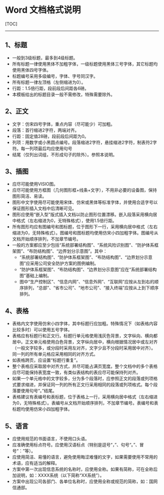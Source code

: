# Word 文档格式说明

[TOC]

------

## 1、标题

- 一般到3级标题，最多到4级标题。
- 所有标题一律使用黑体不加粗字体，一级标题使用黑体三号字体，其它标题均使用黑体四号字体。
- 标题编号采用多级编号，字体、字号同汉字。
- 所有标题一律左顶格（左侧缩进为0）。
- 行距：1.5倍行距，段前段后间距各6磅。
- 本模板给出的标题目录一般不需修改，特殊需要除外。

## 2、正文

- 文字：仿宋四号字体，重点内容（尽可能少）可加粗。
- 段落：首行缩进2字符，两端对齐。
- 行距：固定值28磅，段前段后间距为0。
- 列项：用数字或小黑圆点编号。段落缩进2字符，悬挂缩进2字符，制表符2字符。每一列项最后均应使用句号
- 结尾（仅列出词组，不形成句子的除外）。参照本说明。

## 3、插图

- 应尽可能使用VISIO图。
- 应尽可能使用方框图（几何图形框+线条+文字），不用非必要的设备图，保持图形简洁、易读。
- 图形中文字使用尽可能使用宋体、仿宋或黑体等标准字体，并使用合适字号以保证图形插入文档中后清晰可见。
- 图形应使用“嵌入型”版式插入文档以防止图形位置漂移。嵌入段落采用横向居中格式（左右缩进为0，无特殊格式），使用1.5倍行距。
- 所有图形均应有图编号和图标题，位于图形下一行，采用横向居中格式（左右缩进为0，无特殊格式）。图编号和图标题均使用仿宋小四加粗字体。图编号从文档开始顺序排列，不加章节编号。
- 一般的方案都应至少包括“系统部署结构图”、“系统风险识别图”、“防护体系框架图”、“布防结构图”、“边界划分示意图”。其中：
  - “系统部署结构图”、“防护体系框架图”、“布防结构图”、“边界划分示意图”应采用公司安全防护方案的图例编制。
  - “防护体系框架图”、“布防结构图”、“边界划分示意图”应在“系统部署结构图”基础上编制。
  - 图中“生产控制区”、“信息内网”、“信息外网”、“互联网”应按从左到右的顺序排列，“总部”、“省市公司”、“地市公司”、“接入终端”应按从上到下顺序排列。

## 4、表格

- 表格内文字使用仿宋小四字体，其中标题行应加粗。特殊情况下（如表格内容比较多时）可以使用五号字体。
- 表格应有标题行和正文行。标题行单元格使用浅灰色背景，文字纵向、横向都居中。正文单元格使用白色背景，文字纵向居中，横向根据情况居中或左对齐（一般文字较多，或分段时采用左对齐，文字少且不分段时采用居中对齐）。同一列的所有单元格应采用相同的对齐方式。
- 如表格跨页，应设置“标题行重复”。
- 整个表格应采取居中对齐方式，并尽可能占满页宽度。整个文档中的多个表格应尽可能保持表宽度一致，有类似表结构的表应尽可能保持列对齐。
- 如果一个单元格中的文字较多，分为多个段落时，应参照正文的段落或列项格式要求缩进，并保证同一列的所有正文行采用相同的段落或列项格式。每个段落要使用句号“。”结尾。
- 表格建议有表编号和表标题，位于表格上一行，采用横向居中格式（左右缩进为0，无特殊格式）。表编号从文档开始顺序排列，不加章节编号。表编号和表标题均使用仿宋小四加粗字体。

## 5、语言

- 应使用规范的书面语言，不使用口头语。
- 应准确使用标点符号。应使用汉语标点（特别是逗号“，”、句号“。”、冒号“：”等）。
- 应使用简洁、易懂的语言，避免使用晦涩难懂的文字，如果需要使用不常用的术语，应有适当的解释。
- 方案中第一次出现信息系统的名称时，应使用全称。如果有简称，可在全称后加说明，如：XXXX系统（以下简称“XX系统”）。
- 方案中出现公司各部门、各单位名称时，应使用全称或规范的简称，如：国网信通部。